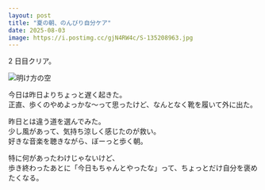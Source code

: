```yaml
---
layout: post
title: "夏の朝、のんびり自分ケア"
date: 2025-08-03
image: https://i.postimg.cc/gjN4RW4c/S-135208963.jpg
---
```


2 日目クリア。

![明け方の空](https://i.postimg.cc/gjN4RW4c/S-135208963.jpg)

今日は昨日よりちょっと遅く起きた。  
正直、歩くのやめよっかな〜って思ったけど、なんとなく靴を履いて外に出た。

昨日とは違う道を選んでみた。  
少し風があって、気持ち涼しく感じたのが救い。  
好きな音楽を聴きながら、ぼーっと歩く朝。

特に何があったわけじゃないけど、  
歩き終わったあとに「今日もちゃんとやったな」って、ちょっとだけ自分を褒めたくなる。
